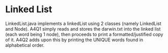 # Linked List
LinkedList.java implements a linkedList using 2 classes (namely LinkedList and Node). A4Q1 simply reads and stores the darwin.txt into the linked list (each word being 1 node), then proceeds to print a formatted/justified copy of it. A4Q2 adds upon this by printing the UNIQUE words found in alphabetical order.